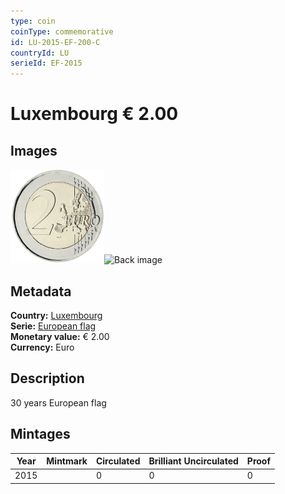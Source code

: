 ```yaml
---
type: coin
coinType: commemorative
id: LU-2015-EF-200-C
countryId: LU
serieId: EF-2015
---
```


# Luxembourg € 2.00

## Images

<img src="../../Images/common-2007-200.png" height="150" alt="Front image"><img src="Images/LU-2015-200-000.png" height="150" alt="Back image">

## Metadata

**Country:** [Luxembourg](../../Countries/Luxembourg/index.md)\
**Serie:** [European flag](index.md)\
**Monetary value:** € 2.00\
**Currency:** Euro

## Description
30 years European flag

## Mintages

| Year | Mintmark | Circulated | Brilliant Uncirculated | Proof |
| ---- | -------- | ---------- | ---------------------- | ----- |
| 2015 |  | 0| 0 | 0 |
